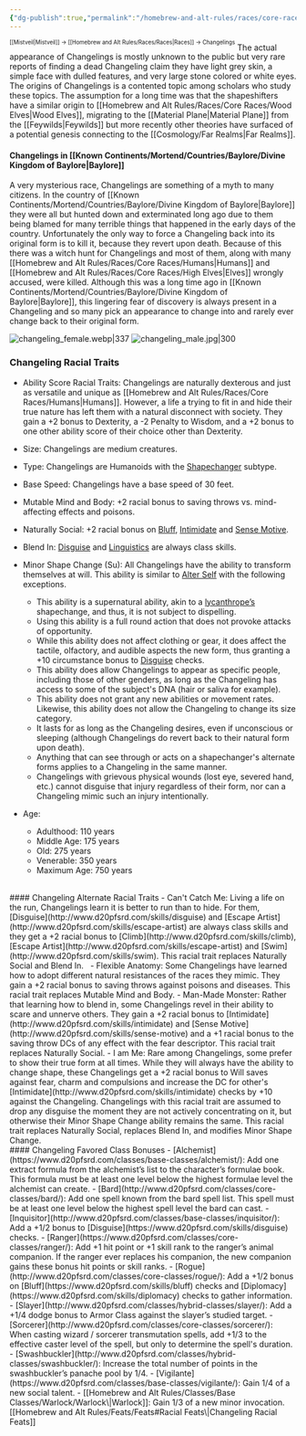 ```yaml
---
{"dg-publish":true,"permalink":"/homebrew-and-alt-rules/races/core-races/changelings/"}
---
```


<sup><sup>[[Mistveil\|Mistveil]] → [[Homebrew and Alt Rules/Races/Races\|Races]] → Changelings</sup></sup>
The actual appearance of Changelings is mostly unknown to the public but very rare reports of finding a dead Changeling claim they have light grey skin, a simple face with dulled features, and very large stone colored or white eyes. The origins of Changelings is a contented topic among scholars who study these topics. The assumption for a long time was that the shapeshifters have a similar origin to [[Homebrew and Alt Rules/Races/Core Races/Wood Elves\|Wood Elves]], migrating to the [[Material Plane\|Material Plane]] from the [[Feywilds\|Feywilds]] but more recently other theories have surfaced of a potential genesis connecting to the [[Cosmology/Far Realms\|Far Realms]]. 
#### Changelings in [[Known Continents/Mortend/Countries/Baylore/Divine Kingdom of Baylore\|Baylore]]
A very mysterious race, Changelings are something of a myth to many citizens. In the country of [[Known Continents/Mortend/Countries/Baylore/Divine Kingdom of Baylore\|Baylore]] they were all but hunted down and exterminated long ago due to them being blamed for many terrible things that happened in the early days of the country. Unfortunately the only way to force a Changeling back into its original form is to kill it, because they revert upon death. Because of this there was a witch hunt for Changelings and most of them, along with many [[Homebrew and Alt Rules/Races/Core Races/Humans\|Humans]] and [[Homebrew and Alt Rules/Races/Core Races/High Elves\|Elves]] wrongly accused, were killed. Although this was a long time ago in [[Known Continents/Mortend/Countries/Baylore/Divine Kingdom of Baylore\|Baylore]], this lingering fear of discovery is always present in a Changeling and so many pick an appearance to change into and rarely ever change back to their original form.

![changeling_female.webp|337](/img/user/Attachments/changeling_female.webp) ![changeling_male.jpg|300](/img/user/Attachments/changeling_male.jpg)

### Changeling Racial Traits
- Ability Score Racial Traits: Changelings are naturally dexterous and just as versatile and unique as [[Homebrew and Alt Rules/Races/Core Races/Humans\|Humans]]. However, a life a trying to fit in and hide their true nature has left them with a natural disconnect with society. They gain a +2 bonus to Dexterity, a -2 Penalty to Wisdom, and a +2 bonus to one other ability score of their choice other than Dexterity.
- Size: Changelings are medium creatures.
- Type: Changelings are Humanoids with the [Shapechanger](http://www.d20pfsrd.com/bestiary/rules-for-monsters/creature-types/) subtype.
- Base Speed: Changelings have a base speed of 30 feet.
- Mutable Mind and Body: +2 racial bonus to saving throws vs. mind-affecting effects and poisons.
    
- Naturally Social: +2 racial bonus on [Bluff](http://www.d20pfsrd.com/skills/bluff/), [Intimidate](http://www.d20pfsrd.com/skills/intimidate/) and [Sense Motive](http://www.d20pfsrd.com/skills/sense-motive/).
- Blend In: [Disguise](http://www.d20pfsrd.com/skills/disguise) and [Linguistics](http://www.d20pfsrd.com/skills/linguistics) are always class skills.
- Minor Shape Change (Su): All Changelings have the ability to transform themselves at will. This ability is similar to [Alter Self](http://www.d20pfsrd.com/magic/all-spells/a/alter-self/) with the following exceptions.
    - This ability is a supernatural ability, akin to a [lycanthrope’s](http://www.d20pfsrd.com/bestiary/monster-listings/humanoids/lycanthrope/) shapechange, and thus, it is not subject to dispelling.
    - Using this ability is a full round action that does not provoke attacks of opportunity.
    - While this ability does not affect clothing or gear, it does affect the tactile, olfactory, and audible aspects the new form, thus granting a +10 circumstance bonus to [Disguise](http://www.d20pfsrd.com/skills/disguise) checks.
    - This ability does allow Changelings to appear as specific people, including those of other genders, as long as the Changeling has access to some of the subject's DNA (hair or saliva for example).
    - This ability does not grant any new abilities or movement rates. Likewise, this ability does not allow the Changeling to change its size category.
    - It lasts for as long as the Changeling desires, even if unconscious or sleeping (although Changelings do revert back to their natural form upon death).
    - Anything that can see through or acts on a shapechanger's alternate forms applies to a Changeling in the same manner.
    - Changelings with grievous physical wounds (lost eye, severed hand, etc.) cannot disguise that injury regardless of their form, nor can a Changeling mimic such an injury intentionally.
- Age:
    - Adulthood: 110 years
    - Middle Age: 175 years
    - Old: 275 years
    - Venerable: 350 years
    - Maximum Age: 750 years
<br>
#### Changeling Alternate Racial Traits
- Can't Catch Me: Living a life on the run, Changelings learn it is better to run than to hide. For them, [Disguise](http://www.d20pfsrd.com/skills/disguise) and [Escape Artist](http://www.d20pfsrd.com/skills/escape-artist) are always class skills and they get a +2 racial bonus to [Climb](http://www.d20pfsrd.com/skills/climb), [Escape Artist](http://www.d20pfsrd.com/skills/escape-artist) and [Swim](http://www.d20pfsrd.com/skills/swim). This racial trait replaces Naturally Social and Blend In.  
- Flexible Anatomy: Some Changelings have learned how to adopt different natural resistances of the races they mimic. They gain a +2 racial bonus to saving throws against poisons and diseases. This racial trait replaces Mutable Mind and Body.
- Man-Made Monster: Rather that learning how to blend in, some Changelings revel in their ability to scare and unnerve others. They gain a +2 racial bonus to [Intimidate](http://www.d20pfsrd.com/skills/intimidate) and [Sense Motive](http://www.d20pfsrd.com/skills/sense-motive) and a +1 racial bonus to the saving throw DCs of any effect with the fear descriptor. This racial trait replaces Naturally Social.
- I am Me: Rare among Changelings, some prefer to show their true form at all times. While they will always have the ability to change shape, these Changelings get a +2 racial bonus to Will saves against fear, charm and compulsions and increase the DC for other's [Intimidate](http://www.d20pfsrd.com/skills/intimidate) checks by +10 against the Changeling. Changelings with this racial trait are assumed to drop any disguise the moment they are not actively concentrating on it, but otherwise their Minor Shape Change ability remains the same. This racial trait replaces Naturally Social, replaces Blend In, and modifies Minor Shape Change.
<br>
#### Changeling Favored Class Bonuses
- [Alchemist](https://www.d20pfsrd.com/classes/base-classes/alchemist/): Add one extract formula from the alchemist’s list to the character’s formulae book. This formula must be at least one level below the highest formulae level the alchemist can create.
- [Bard](http://www.d20pfsrd.com/classes/core-classes/bard/): Add one spell known from the bard spell list. This spell must be at least one level below the highest spell level the bard can cast.
- [Inquisitor](http://www.d20pfsrd.com/classes/base-classes/inquisitor/): Add a +1/2 bonus to [Disguise](https://www.d20pfsrd.com/skills/disguise) checks.
- [Ranger](https://www.d20pfsrd.com/classes/core-classes/ranger/): Add +1 hit point or +1 skill rank to the ranger’s animal companion. If the ranger ever replaces his companion, the new companion gains these bonus hit points or skill ranks.
- [Rogue](http://www.d20pfsrd.com/classes/core-classes/rogue/): Add a +1/2 bonus on [Bluff](https://www.d20pfsrd.com/skills/bluff) checks and [Diplomacy](https://www.d20pfsrd.com/skills/diplomacy) checks to gather information.
- [Slayer](http://www.d20pfsrd.com/classes/hybrid-classes/slayer/): Add a +1/4 dodge bonus to Armor Class against the slayer’s studied target.
- [Sorcerer](http://www.d20pfsrd.com/classes/core-classes/sorcerer/): When casting wizard / sorcerer transmutation spells, add +1/3 to the effective caster level of the spell, but only to determine the spell's duration.
- [Swashbuckler](http://www.d20pfsrd.com/classes/hybrid-classes/swashbuckler/): Increase the total number of points in the swashbuckler’s panache pool by 1/4.
- [Vigilante](https://www.d20pfsrd.com/classes/base-classes/vigilante/): Gain 1/4 of a new social talent.
- [[Homebrew and Alt Rules/Classes/Base Classes/Warlock/Warlock\|Warlock]]: Gain 1/3 of a new minor invocation.
<br>
[[Homebrew and Alt Rules/Feats/Feats#Racial Feats\|Changeling Racial Feats]]